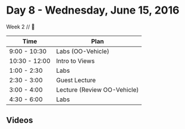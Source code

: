 # Day 8 - Wednesday, June 15, 2016 

Week 2 // :blue_heart:

Time       | Plan     |
----------------|-------
9:00 - 10:30  | Labs (OO-Vehicle) 
10:30 - 12:00   | Intro to Views
1:00 - 2:30    | Labs
2:30 - 3:00    | Guest Lecture
3:00 - 4:00    | Lecture (Review OO-Vehicle)
4:30 - 6:00 | Labs

## Videos




